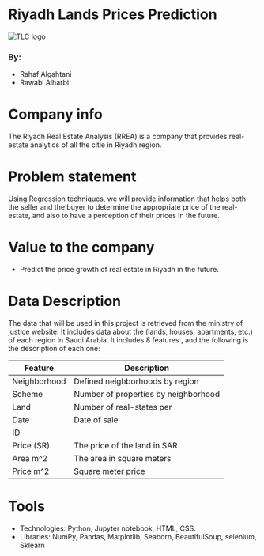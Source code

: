 # Riyadh Lands Prices Prediction
![TLC logo](https://assets.bwbx.io/images/users/iqjWHBFdfxIU/igy9JAuHyivI/v1/1000x-1.jpg)
### By:
* Rahaf Algahtani
* Rawabi Alharbi

# Company info
The Riyadh Real Estate Analysis (RREA) is a company that provides real-estate analytics of all the citie in Riyadh region.

# Problem statement
Using Regression techniques, we will provide information that helps both the seller and the buyer to determine the appropriate price of the real-estate, and also to have a perception of their prices in the future.

# Value to the company
* Predict the price growth of real estate in Riyadh in the future.

# Data Description
The data that will be used in this project is retrieved from the ministry of justice website. It includes data about the (lands, houses, apartments, etc.) of each region in Saudi Arabia. It includes 8 features , and the following is the description of each one:

| Feature               | Description                                                                     |
|-----------------------|---------------------------------------------------------------------------------|
| Neighborhood          |	Defined neighborhoods by region
| Scheme                |	Number of properties by neighborhood
| Land                   | Number of real-states per
| Date                  | Date of sale
| ID                    | 
| Price (SR)           	| The price of the land in SAR
| Area m^2              | The area in square meters
| Price m^2             | Square meter price

# Tools
* Technologies: Python, Jupyter notebook, HTML, CSS.
* Libraries: NumPy, Pandas, Matplotlib, Seaborn, BeautifulSoup, selenium, Sklearn
